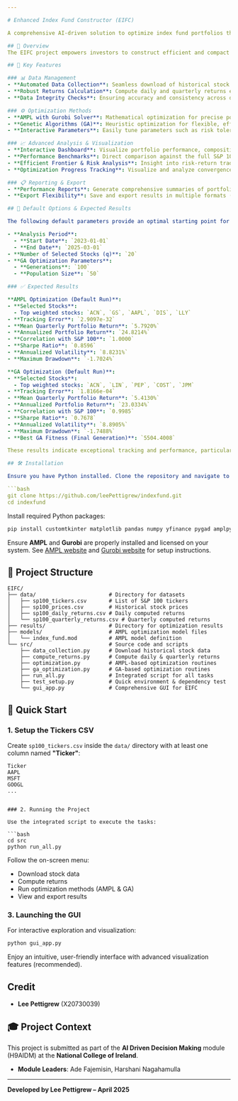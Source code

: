 ```yaml
---

# Enhanced Index Fund Constructor (EIFC)

A comprehensive AI-driven solution to optimize index fund portfolios that track the **S&P 100 Index** with fewer stocks, utilizing advanced optimization techniques and insightful data analysis.

## 🚀 Overview
The EIFC project empowers investors to construct efficient and compact index funds using sophisticated Artificial Intelligence methods. By strategically selecting a subset of stocks from the S&P 100, the EIFC maintains tracking performance comparable to the full index.

## 📌 Key Features

### 📊 Data Management
- **Automated Data Collection**: Seamless download of historical stock data.
- **Robust Returns Calculation**: Compute daily and quarterly returns effortlessly.
- **Data Integrity Checks**: Ensuring accuracy and consistency across datasets.

### ⚙️ Optimization Methods
- **AMPL with Gurobi Solver**: Mathematical optimization for precise portfolio composition.
- **Genetic Algorithms (GA)**: Heuristic optimization for flexible, efficient solutions.
- **Interactive Parameters**: Easily tune parameters such as risk tolerance and the number of selected stocks (**q**).

### 📈 Advanced Analysis & Visualization
- **Interactive Dashboard**: Visualize portfolio performance, composition, and comparative analysis.
- **Performance Benchmarks**: Direct comparison against the full S&P 100.
- **Efficient Frontier & Risk Analysis**: Insight into risk-return trade-offs.
- **Optimization Progress Tracking**: Visualize and analyze convergence and stability of solutions.

### 📋 Reporting & Export
- **Performance Reports**: Generate comprehensive summaries of portfolio metrics.
- **Export Flexibility**: Save and export results in multiple formats (CSV, PDF, PNG, SVG).

## 🔧 Default Options & Expected Results

The following default parameters provide an optimal starting point for EIFC:

- **Analysis Period**:
  - **Start Date**: `2023-01-01`
  - **End Date**: `2025-03-01`
- **Number of Selected Stocks (q)**: `20`
- **GA Optimization Parameters**:
  - **Generations**: `100`
  - **Population Size**: `50`

### ✅ Expected Results

**AMPL Optimization (Default Run)**:
- **Selected Stocks**:
  - Top weighted stocks: `ACN`, `GS`, `AAPL`, `DIS`, `LLY`
- **Tracking Error**: `2.9097e-32`
- **Mean Quarterly Portfolio Return**: `5.7920%`
- **Annualized Portfolio Return**: `24.8214%`
- **Correlation with S&P 100**: `1.0000`
- **Sharpe Ratio**: `0.8596`
- **Annualized Volatility**: `8.8231%`
- **Maximum Drawdown**: `-1.7024%`

**GA Optimization (Default Run)**:
- **Selected Stocks**:
  - Top weighted stocks: `ACN`, `LIN`, `PEP`, `COST`, `JPM`
- **Tracking Error**: `1.8166e-04`
- **Mean Quarterly Portfolio Return**: `5.4130%`
- **Annualized Portfolio Return**: `23.0334%`
- **Correlation with S&P 100**: `0.9985`
- **Sharpe Ratio**: `0.7678`
- **Annualized Volatility**: `8.8905%`
- **Maximum Drawdown**: `-1.7488%`
- **Best GA Fitness (Final Generation)**: `5504.4008`

These results indicate exceptional tracking and performance, particularly using AMPL. The GA provides slightly less accurate but highly competitive performance with excellent diversification potential.(This is before tweaking any values. GA outperforms the S&P in various other scenarios.)

## 🛠 Installation

Ensure you have Python installed. Clone the repository and navigate to the project directory:

```bash
git clone https://github.com/leePettigrew/indexfund.git
cd indexfund
```

Install required Python packages:

```bash
pip install customtkinter matplotlib pandas numpy yfinance pygad amplpy
```

Ensure **AMPL** and **Gurobi** are properly installed and licensed on your system. See [AMPL website](https://ampl.com) and [Gurobi website](https://www.gurobi.com/) for setup instructions.

## 📂 Project Structure

```plaintext
EIFC/
├── data/                       # Directory for datasets
│   ├── sp100_tickers.csv       # List of S&P 100 tickers
│   ├── sp100_prices.csv        # Historical stock prices
│   ├── sp100_daily_returns.csv # Daily computed returns
│   └── sp100_quarterly_returns.csv # Quarterly computed returns
├── results/                    # Directory for optimization results
├── models/                     # AMPL optimization model files
│   └── index_fund.mod          # AMPL model definition
└── src/                        # Source code and scripts
    ├── data_collection.py      # Download historical stock data
    ├── compute_returns.py      # Compute daily & quarterly returns
    ├── optimization.py         # AMPL-based optimization routines
    ├── ga_optimization.py      # GA-based optimization routines
    ├── run_all.py              # Integrated script for all tasks
    ├── test_setup.py           # Quick environment & dependency test
    └── gui_app.py              # Comprehensive GUI for EIFC
```

## 🚦 Quick Start

### 1. Setup the Tickers CSV

Create `sp100_tickers.csv` inside the `data/` directory with at least one column named **"Ticker"**:

```csv
Ticker
AAPL
MSFT
GOOGL
...
```

```

### 2. Running the Project

Use the integrated script to execute the tasks:

```bash
cd src
python run_all.py
```

Follow the on-screen menu:

- Download stock data
- Compute returns
- Run optimization methods (AMPL & GA)
- View and export results

### 3. Launching the GUI

For interactive exploration and visualization:

```bash
python gui_app.py
```

Enjoy an intuitive, user-friendly interface with advanced visualization features (recommended).

##  Credit

- **Lee Pettigrew** (X20730039)

## 🎓 Project Context

This project is submitted as part of the **AI Driven Decision Making** module (H9AIDM) at the **National College of Ireland**.

- **Module Leaders**: Ade Fajemisin, Harshani Nagahamulla

---

**Developed by Lee Pettigrew – April 2025**